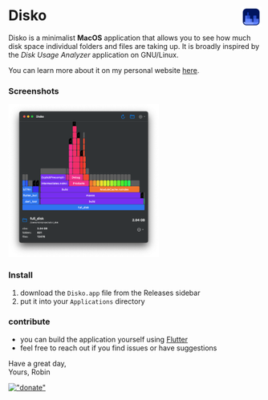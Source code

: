 # Disko _<img src="./assets/icon.png" width="40" align="right"/>_

Disko is a minimalist **MacOS** application that allows you to see how much disk space individual folders and files are taking up. It is broadly inspired by the _Disk Usage Analyzer_ application on GNU/Linux.

You can learn more about it on my personal website [here](https://apps.robbb.in/disko).

### Screenshots

_<img src="./assets/screenshots/sc3.png" width="300" />_

### Install

1. download the `Disko.app` file from the Releases sidebar
2. put it into your `Applications` directory

### contribute

- you can build the application yourself using [Flutter](https://flutter.dev)
- feel free to reach out if you find issues or have suggestions

Have a great day,<br>
Yours, Robin

[!["donate"](https://robbb.in/donate/widgets/btn_long_git.png)](https://robbb.in/donate)

